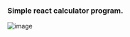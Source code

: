 ### Simple react calculator program.

![image](https://user-images.githubusercontent.com/55801579/199100979-193f8f0b-e084-45e4-89a3-8ad1f840235f.png)
